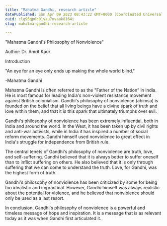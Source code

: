 ```yaml
---
title: "Mahatma Gandhi, research article"
datePublished: Sun Apr 09 2023 08:43:22 GMT+0000 (Coordinated Universal Time)
cuid: clg95qp0c01yku7nvaak8164i
slug: mahatma-gandhi-research-article

---
```


"Mahatma Gandhi's Philosophy of Nonviolence"

Author: Dr. Amrit Kaur

Introduction

"An eye for an eye only ends up making the whole world blind."

-Mahatma Gandhi

Mahatma Gandhi is often referred to as the "Father of the Nation" in India. He is most famous for leading India's non-violent resistance movement against British colonialism. Gandhi's philosophy of nonviolence (ahimsa) is founded on the belief that all living beings have a divine spark of truth and love within them, and that it is this spark that ultimately triumphs over evil.

Gandhi's philosophy of nonviolence has been extremely influential, both in India and around the world. In the West, it has been taken up by civil rights and anti-war activists, while in India it has inspired a number of social reform movements. Gandhi himself used nonviolence to great effect in India's struggle for independence from British rule.

The central tenets of Gandhi's philosophy of nonviolence are truth, love, and self-suffering. Gandhi believed that it is always better to suffer oneself than to inflict suffering on others. He also believed that it is only through suffering that we can come to understand the truth. Love, for Gandhi, was the highest form of truth.

Gandhi's philosophy of nonviolence has been criticized by some for being too idealistic and impractical. However, Gandhi himself was always realistic about the potential for violence, and he believed that nonviolence should only be used as a last resort.

In conclusion, Gandhi's philosophy of nonviolence is a powerful and timeless message of hope and inspiration. It is a message that is as relevant today as it was when Gandhi first articulated it.